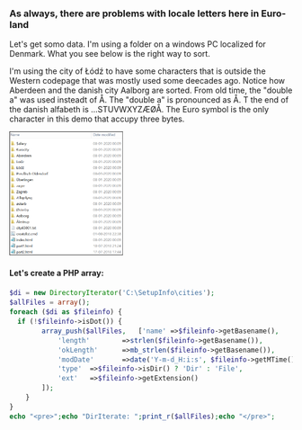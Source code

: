 ### As always, there are problems with locale letters here in Euro-land
Let's get somo data. I'm using a folder on a windows PC localized for Denmark.
What you see below is the right way to sort.

I'm using the city of Łódź to have some characters that is outside the Western codepage that was mostly used some deecades ago. Notice how Aberdeen and the danish city Aalborg are sorted. From old time, the "double a" was used insteadt of Å. The "double a" is pronounced as Å. T the end of the danish alfabeth is ...STUVWXYZÆØÅ.
The Euro symbol is the only character in this demo that accupy three bytes. 

<img src="https://github.com/ThorkilG12/HTML-and-PHP/blob/master/UTF-8%20and%20sorting%20Foldernames/image.png" width="40%">

#### Let's create a PHP array:
```php
$di = new DirectoryIterator('C:\SetupInfo\cities');
$allFiles = array();
foreach ($di as $fileinfo) {
  if (!$fileinfo->isDot()) {
		array_push($allFiles,	['name'	=>$fileinfo->getBasename(), 
			'length'		=>strlen($fileinfo->getBasename()),
			'okLength'		=>mb_strlen($fileinfo->getBasename()),
			'modDate'		=>date('Y-m-d_H:i:s', $fileinfo->getMTime()), 
			'type'	=>$fileinfo->isDir() ? 'Dir' : 'File',
			'ext'	=>$fileinfo->getExtension()
		]);
	}
}
echo "<pre>";echo "DirIterate: ";print_r($allFiles);echo "</pre>";
```


